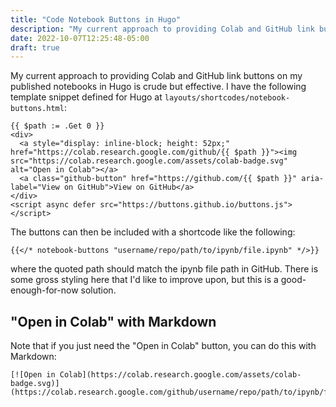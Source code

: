 ```yaml
---
title: "Code Notebook Buttons in Hugo"
description: "My current approach to providing Colab and GitHub link buttons on my published notebooks in Hugo is crude but effective."
date: 2022-10-07T12:25:48-05:00
draft: true
---
```


My current approach to providing Colab and GitHub link buttons on my published notebooks
in Hugo is crude but effective. I have the following template snippet defined for Hugo at
`layouts/shortcodes/notebook-buttons.html`:


```
{{ $path := .Get 0 }}
<div>
  <a style="display: inline-block; height: 52px;" href="https://colab.research.google.com/github/{{ $path }}"><img src="https://colab.research.google.com/assets/colab-badge.svg" alt="Open in Colab"></a>
  <a class="github-button" href="https://github.com/{{ $path }}" aria-label="View on GitHub">View on GitHub</a>
</div>
<script async defer src="https://buttons.github.io/buttons.js"></script>
```

The buttons can then be included with a shortcode like the following:

```
{{</* notebook-buttons "username/repo/path/to/ipynb/file.ipynb" */>}}
```

where the quoted path should match the ipynb file path in GitHub. There is some gross
styling here that I'd like to improve upon, but this is a good-enough-for-now solution.

## "Open in Colab" with Markdown

Note that if you just need the "Open in Colab" button, you can do this with Markdown:

```
[![Open in Colab](https://colab.research.google.com/assets/colab-badge.svg)](https://colab.research.google.com/github/username/repo/path/to/ipynb/file.ipynb)
```
